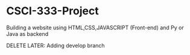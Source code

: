 # CSCI-333-Project
Building a website using HTML,CSS,JAVASCRIPT (Front-end) and Py or Java as backend

DELETE LATER: Adding develop branch